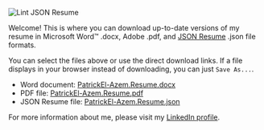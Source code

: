 ![Lint JSON Resume](https://github.com/plzm/resume/actions/workflows/Lint.yml/badge.svg)

Welcome! This is where you can download up-to-date versions of my resume in Microsoft Word:tm: .docx, Adobe .pdf, and [JSON Resume](https://jsonresume.org) .json file formats.

You can select the files above or use the direct download links. If a file displays in your browser instead of downloading, you can just `Save As...`.

- Word document: [PatrickEl-Azem.Resume.docx](https://github.com/plzm/resume/raw/main/PatrickEl-Azem.Resume.docx)
- PDF file: [PatrickEl-Azem.Resume.pdf](https://github.com/plzm/resume/raw/main/PatrickEl-Azem.Resume.pdf)
- JSON Resume file: [PatrickEl-Azem.Resume.json](https://github.com/plzm/resume/raw/main/PatrickEl-Azem.Resume.json)

For more information about me, please visit my [LinkedIn profile](https://www.linkedin.com/in/pelazem/).
